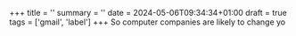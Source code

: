 +++
title = ''
summary = ''
date = 2024-05-06T09:34:34+01:00
draft = true
tags = ['gmail', 'label']
+++
So computer companies are likely to change yo

